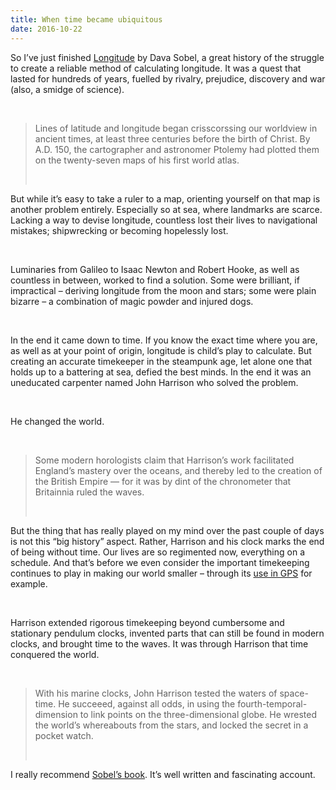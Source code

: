 ```yaml
---
title: When time became ubiquitous
date: 2016-10-22
---
```


<!--kg-card-begin: html--><p>So I’ve just finished <a href="https://www.bookdepository.com/Longitude-Dava-Sobel/9780007214228/?a_aid=thambili">Longitude</a> by Dava Sobel, a great history of the struggle to create a reliable method of calculating longitude. It was a quest that lasted for hundreds of years, fuelled by rivalry, prejudice, discovery and war (also, a smidge of science).</p><br>
<blockquote>
<p>Lines of latitude and longitude began crisscorssing our worldview in ancient times, at least three centuries before the birth of Christ. By A.D. 150, the cartographer and astronomer Ptolemy had plotted them on the twenty-seven maps of his first world atlas.</p><br>
</blockquote>
<p>But while it’s easy to take a ruler to a map, orienting yourself on that map is another problem entirely. Especially so at sea, where landmarks are scarce. Lacking a way to devise longitude, countless lost their lives to navigational mistakes; shipwrecking or becoming hopelessly lost.</p><br>
<p>Luminaries from Galileo to Isaac Newton and Robert Hooke, as well as countless in between, worked to find a solution. Some were brilliant, if impractical – deriving longitude from the moon and stars; some were plain bizarre – a combination of magic powder and injured dogs.</p><br>
<p>In the end it came down to time. If you know the exact time where you are, as well as at your point of origin, longitude is child’s play to calculate. But creating an accurate timekeeper in the steampunk age, let alone one that holds up to a battering at sea, defied the best minds. In the end it was an uneducated carpenter named John Harrison who solved the problem.</p><br>
<p>He changed the world.</p><br>
<blockquote>
<p>Some modern horologists claim that Harrison’s work facilitated England’s mastery over the oceans, and thereby led to the creation of the British Empire — for it was by dint of the chronometer that Britainnia ruled the waves.</p><br>
</blockquote>
<p>But the thing that has really played on my mind over the past couple of days is not this “big history” aspect. Rather, Harrison and his clock marks the end of being without time. Our lives are so regimented now, everything on a schedule. And that’s before we even consider the important timekeeping continues to play in making our world smaller – through its <a href="https://en.m.wikipedia.org/wiki/Global_Positioning_System">use in GPS</a> for example.</p><br>
<p>Harrison extended rigorous timekeeping beyond cumbersome and stationary pendulum clocks, invented parts that can still be found in modern clocks, and brought time to the waves. It was through Harrison that time conquered the world.</p><br>
<blockquote>
<p>With his marine clocks, John Harrison tested the waters of space-time. He succeeed, against all odds, in using the fourth-temporal-dimension to link points on the three-dimensional globe. He wrested the world’s whereabouts from the stars, and locked the secret in a pocket watch.</p><br>
</blockquote>
<p>I really recommend <a href="https://www.bookdepository.com/Longitude-Dava-Sobel/9780007214228/?a_aid=thambili">Sobel’s book</a>. It’s well written and fascinating account.</p><br>
<!--kg-card-end: html-->